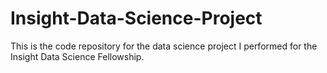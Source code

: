 # Insight-Data-Science-Project
This is the code repository for the data science project I performed for the Insight Data Science Fellowship.
